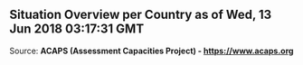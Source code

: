 ## Situation Overview per Country as of Wed, 13 Jun 2018 03:17:31 GMT

Source: **ACAPS (Assessment Capacities Project) - https://www.acaps.org**